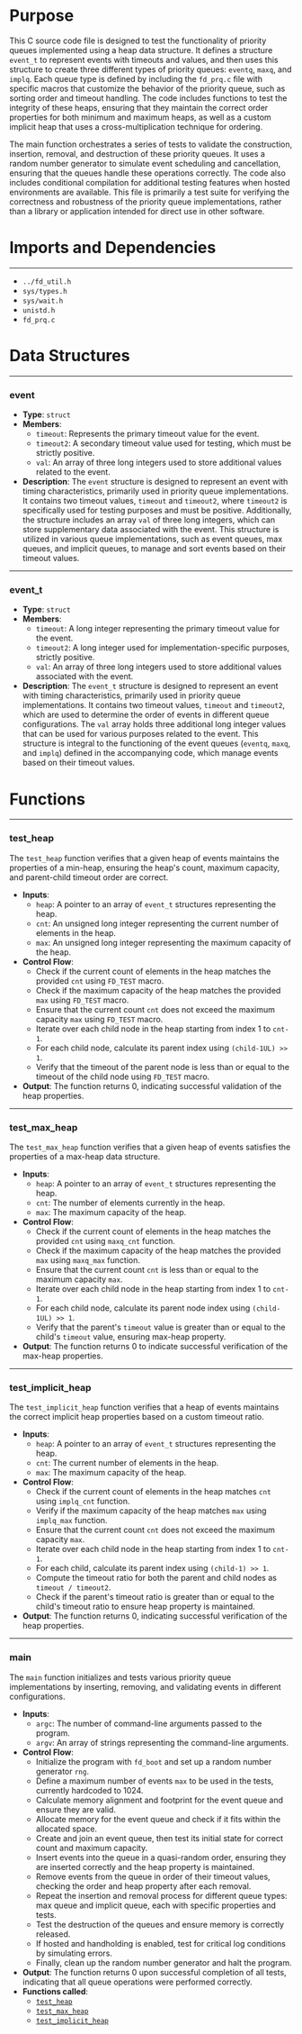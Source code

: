 # Purpose
This C source code file is designed to test the functionality of priority queues implemented using a heap data structure. It defines a structure `event_t` to represent events with timeouts and values, and then uses this structure to create three different types of priority queues: `eventq`, `maxq`, and `implq`. Each queue type is defined by including the `fd_prq.c` file with specific macros that customize the behavior of the priority queue, such as sorting order and timeout handling. The code includes functions to test the integrity of these heaps, ensuring that they maintain the correct order properties for both minimum and maximum heaps, as well as a custom implicit heap that uses a cross-multiplication technique for ordering.

The main function orchestrates a series of tests to validate the construction, insertion, removal, and destruction of these priority queues. It uses a random number generator to simulate event scheduling and cancellation, ensuring that the queues handle these operations correctly. The code also includes conditional compilation for additional testing features when hosted environments are available. This file is primarily a test suite for verifying the correctness and robustness of the priority queue implementations, rather than a library or application intended for direct use in other software.
# Imports and Dependencies

---
- `../fd_util.h`
- `sys/types.h`
- `sys/wait.h`
- `unistd.h`
- `fd_prq.c`


# Data Structures

---
### event
- **Type**: `struct`
- **Members**:
    - `timeout`: Represents the primary timeout value for the event.
    - `timeout2`: A secondary timeout value used for testing, which must be strictly positive.
    - `val`: An array of three long integers used to store additional values related to the event.
- **Description**: The `event` structure is designed to represent an event with timing characteristics, primarily used in priority queue implementations. It contains two timeout values, `timeout` and `timeout2`, where `timeout2` is specifically used for testing purposes and must be positive. Additionally, the structure includes an array `val` of three long integers, which can store supplementary data associated with the event. This structure is utilized in various queue implementations, such as event queues, max queues, and implicit queues, to manage and sort events based on their timeout values.


---
### event\_t
- **Type**: `struct`
- **Members**:
    - `timeout`: A long integer representing the primary timeout value for the event.
    - `timeout2`: A long integer used for implementation-specific purposes, strictly positive.
    - `val`: An array of three long integers used to store additional values associated with the event.
- **Description**: The `event_t` structure is designed to represent an event with timing characteristics, primarily used in priority queue implementations. It contains two timeout values, `timeout` and `timeout2`, which are used to determine the order of events in different queue configurations. The `val` array holds three additional long integer values that can be used for various purposes related to the event. This structure is integral to the functioning of the event queues (`eventq`, `maxq`, and `implq`) defined in the accompanying code, which manage events based on their timeout values.


# Functions

---
### test\_heap<!-- {{#callable:test_heap}} -->
The `test_heap` function verifies that a given heap of events maintains the properties of a min-heap, ensuring the heap's count, maximum capacity, and parent-child timeout order are correct.
- **Inputs**:
    - `heap`: A pointer to an array of `event_t` structures representing the heap.
    - `cnt`: An unsigned long integer representing the current number of elements in the heap.
    - `max`: An unsigned long integer representing the maximum capacity of the heap.
- **Control Flow**:
    - Check if the current count of elements in the heap matches the provided `cnt` using `FD_TEST` macro.
    - Check if the maximum capacity of the heap matches the provided `max` using `FD_TEST` macro.
    - Ensure that the current count `cnt` does not exceed the maximum capacity `max` using `FD_TEST` macro.
    - Iterate over each child node in the heap starting from index 1 to `cnt-1`.
    - For each child node, calculate its parent index using `(child-1UL) >> 1`.
    - Verify that the timeout of the parent node is less than or equal to the timeout of the child node using `FD_TEST` macro.
- **Output**: The function returns 0, indicating successful validation of the heap properties.


---
### test\_max\_heap<!-- {{#callable:test_max_heap}} -->
The `test_max_heap` function verifies that a given heap of events satisfies the properties of a max-heap data structure.
- **Inputs**:
    - `heap`: A pointer to an array of `event_t` structures representing the heap.
    - `cnt`: The number of elements currently in the heap.
    - `max`: The maximum capacity of the heap.
- **Control Flow**:
    - Check if the current count of elements in the heap matches the provided `cnt` using `maxq_cnt` function.
    - Check if the maximum capacity of the heap matches the provided `max` using `maxq_max` function.
    - Ensure that the current count `cnt` is less than or equal to the maximum capacity `max`.
    - Iterate over each child node in the heap starting from index 1 to `cnt-1`.
    - For each child node, calculate its parent node index using `(child-1UL) >> 1`.
    - Verify that the parent's `timeout` value is greater than or equal to the child's `timeout` value, ensuring max-heap property.
- **Output**: The function returns 0 to indicate successful verification of the max-heap properties.


---
### test\_implicit\_heap<!-- {{#callable:test_implicit_heap}} -->
The `test_implicit_heap` function verifies that a heap of events maintains the correct implicit heap properties based on a custom timeout ratio.
- **Inputs**:
    - `heap`: A pointer to an array of `event_t` structures representing the heap.
    - `cnt`: The current number of elements in the heap.
    - `max`: The maximum capacity of the heap.
- **Control Flow**:
    - Check if the current count of elements in the heap matches `cnt` using `implq_cnt` function.
    - Verify if the maximum capacity of the heap matches `max` using `implq_max` function.
    - Ensure that the current count `cnt` does not exceed the maximum capacity `max`.
    - Iterate over each child node in the heap starting from index 1 to `cnt-1`.
    - For each child, calculate its parent index using `(child-1) >> 1`.
    - Compute the timeout ratio for both the parent and child nodes as `timeout / timeout2`.
    - Check if the parent's timeout ratio is greater than or equal to the child's timeout ratio to ensure heap property is maintained.
- **Output**: The function returns 0, indicating successful verification of the heap properties.


---
### main<!-- {{#callable:main}} -->
The `main` function initializes and tests various priority queue implementations by inserting, removing, and validating events in different configurations.
- **Inputs**:
    - `argc`: The number of command-line arguments passed to the program.
    - `argv`: An array of strings representing the command-line arguments.
- **Control Flow**:
    - Initialize the program with `fd_boot` and set up a random number generator `rng`.
    - Define a maximum number of events `max` to be used in the tests, currently hardcoded to 1024.
    - Calculate memory alignment and footprint for the event queue and ensure they are valid.
    - Allocate memory for the event queue and check if it fits within the allocated space.
    - Create and join an event queue, then test its initial state for correct count and maximum capacity.
    - Insert events into the queue in a quasi-random order, ensuring they are inserted correctly and the heap property is maintained.
    - Remove events from the queue in order of their timeout values, checking the order and heap property after each removal.
    - Repeat the insertion and removal process for different queue types: max queue and implicit queue, each with specific properties and tests.
    - Test the destruction of the queues and ensure memory is correctly released.
    - If hosted and handholding is enabled, test for critical log conditions by simulating errors.
    - Finally, clean up the random number generator and halt the program.
- **Output**: The function returns 0 upon successful completion of all tests, indicating that all queue operations were performed correctly.
- **Functions called**:
    - [`test_heap`](#test_heap)
    - [`test_max_heap`](#test_max_heap)
    - [`test_implicit_heap`](#test_implicit_heap)


